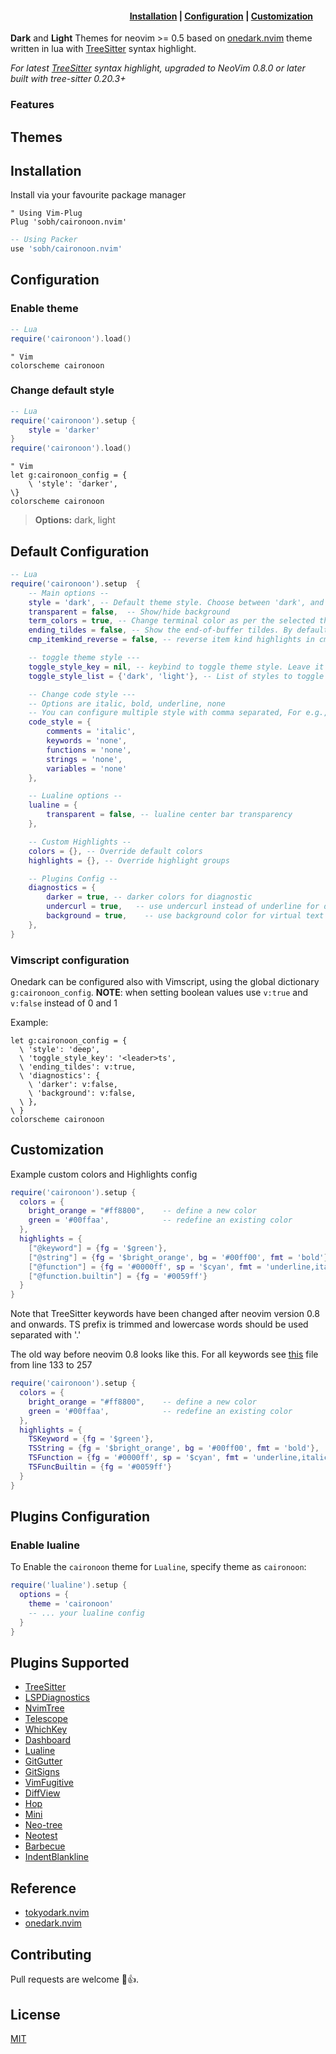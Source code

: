 <h4><div align="right">
    <a href="#installation">Installation</a>
    <span> | </span>
    <a href="#default-configuration">Configuration</a>
    <span> | </span>
    <a href="#customization">Customization</a>
    <span> &nbsp;&nbsp;&nbsp; &nbsp; </span>
</div></h4>

**Dark** and **Light** Themes for neovim >= 0.5 based on [onedark.nvim](https://github.com/navarasu/onedark.nvim) theme written in lua with [TreeSitter](https://github.com/nvim-treesitter/nvim-treesitter) syntax highlight.

*For latest [TreeSitter](https://github.com/nvim-treesitter/nvim-treesitter) syntax highlight, upgraded to NeoVim 0.8.0 or later built with tree-sitter 0.20.3+*

### Features
  <!-- * 8 theme styles (One Dark + 5 variants) and (One Light + 1 variant) -->
  <!-- * Supporting multiple plugins with hand picked proper colors -->
  <!-- * Customize `Colors`, `Highlights` and `Code style` of the theme as you like (Refer [Customization](#customization)) -->
  <!-- * Toggle the theme style without exiting Neovim using `toggle_style_key` (Refer [Config](#default-configuration)) -->

## Themes

## Installation
Install via your favourite package manager
```vim
" Using Vim-Plug
Plug 'sobh/caironoon.nvim'
```

```lua
-- Using Packer
use 'sobh/caironoon.nvim'
```

## Configuration

### Enable theme

```lua
-- Lua
require('caironoon').load()
```

```vim
" Vim
colorscheme caironoon
```

### Change default style

```lua
-- Lua
require('caironoon').setup {
    style = 'darker'
}
require('caironoon').load()
```

```vim
" Vim
let g:caironoon_config = {
    \ 'style': 'darker',
\}
colorscheme caironoon
```

> **Options:**  dark, light

## Default Configuration

```lua
-- Lua
require('caironoon').setup  {
    -- Main options --
    style = 'dark', -- Default theme style. Choose between 'dark', and 'light'
    transparent = false,  -- Show/hide background
    term_colors = true, -- Change terminal color as per the selected theme style
    ending_tildes = false, -- Show the end-of-buffer tildes. By default they are hidden
    cmp_itemkind_reverse = false, -- reverse item kind highlights in cmp menu

    -- toggle theme style ---
    toggle_style_key = nil, -- keybind to toggle theme style. Leave it nil to disable it, or set it to a string, for example "<leader>ts"
    toggle_style_list = {'dark', 'light'}, -- List of styles to toggle between

    -- Change code style ---
    -- Options are italic, bold, underline, none
    -- You can configure multiple style with comma separated, For e.g., keywords = 'italic,bold'
    code_style = {
        comments = 'italic',
        keywords = 'none',
        functions = 'none',
        strings = 'none',
        variables = 'none'
    },

    -- Lualine options --
    lualine = {
        transparent = false, -- lualine center bar transparency
    },

    -- Custom Highlights --
    colors = {}, -- Override default colors
    highlights = {}, -- Override highlight groups

    -- Plugins Config --
    diagnostics = {
        darker = true, -- darker colors for diagnostic
        undercurl = true,   -- use undercurl instead of underline for diagnostics
        background = true,    -- use background color for virtual text
    },
}
```

### Vimscript configuration

Onedark can be configured also with Vimscript, using the global dictionary `g:caironoon_config`.
**NOTE**: when setting boolean values use `v:true` and `v:false` instead of 0 and 1

Example:
``` vim
let g:caironoon_config = {
  \ 'style': 'deep',
  \ 'toggle_style_key': '<leader>ts',
  \ 'ending_tildes': v:true,
  \ 'diagnostics': {
    \ 'darker': v:false,
    \ 'background': v:false,
  \ },
\ }
colorscheme caironoon
```

## Customization

Example custom colors and Highlights config

```lua
require('caironoon').setup {
  colors = {
    bright_orange = "#ff8800",    -- define a new color
    green = '#00ffaa',            -- redefine an existing color
  },
  highlights = {
    ["@keyword"] = {fg = '$green'},
    ["@string"] = {fg = '$bright_orange', bg = '#00ff00', fmt = 'bold'},
    ["@function"] = {fg = '#0000ff', sp = '$cyan', fmt = 'underline,italic'},
    ["@function.builtin"] = {fg = '#0059ff'}
  }
}
```
Note that TreeSitter keywords have been changed after neovim version 0.8 and onwards.
TS prefix is trimmed and lowercase words should be used separated with '.'

The old way before neovim 0.8 looks like this.
For all keywords see [this](https://github.com/sobh/caironoon.nvim/blob/master/lua/caironoon/highlights.lua#L133-L257) file from line 133 to 257

```lua
require('caironoon').setup {
  colors = {
    bright_orange = "#ff8800",    -- define a new color
    green = '#00ffaa',            -- redefine an existing color
  },
  highlights = {
    TSKeyword = {fg = '$green'},
    TSString = {fg = '$bright_orange', bg = '#00ff00', fmt = 'bold'},
    TSFunction = {fg = '#0000ff', sp = '$cyan', fmt = 'underline,italic'},
    TSFuncBuiltin = {fg = '#0059ff'}
  }
}
```

## Plugins Configuration

### Enable lualine
To Enable the `caironoon` theme for `Lualine`, specify theme as `caironoon`:

```lua
require('lualine').setup {
  options = {
    theme = 'caironoon'
    -- ... your lualine config
  }
}
```

## Plugins Supported
  + [TreeSitter](https://github.com/nvim-treesitter/nvim-treesitter)
  + [LSPDiagnostics](https://neovim.io/doc/user/lsp.html)
  + [NvimTree](https://github.com/kyazdani42/nvim-tree.lua)
  + [Telescope](https://github.com/nvim-telescope/telescope.nvim)
  + [WhichKey](https://github.com/folke/which-key.nvim)
  + [Dashboard](https://github.com/glepnir/dashboard-nvim)
  + [Lualine](https://github.com/hoob3rt/lualine.nvim)
  + [GitGutter](https://github.com/airblade/vim-gitgutter)
  + [GitSigns](https://github.com/lewis6991/gitsigns.nvim)
  + [VimFugitive](https://github.com/tpope/vim-fugitive)
  + [DiffView](https://github.com/sindrets/diffview.nvim)
  + [Hop](https://github.com/phaazon/hop.nvim)
  + [Mini](https://github.com/echasnovski/mini.nvim)
  + [Neo-tree](https://github.com/nvim-neo-tree/neo-tree.nvim)
  + [Neotest](https://github.com/nvim-neotest/neotest)
  + [Barbecue](https://github.com/utilyre/barbecue.nvim)
  + [IndentBlankline](https://github.com/lukas-reineke/indent-blankline.nvim)

## Reference
* [tokyodark.nvim](https://github.com/tiagovla/tokyodark.nvim)
* [onedark.nvim](https://github.com/navarasu/onedark.nvim)

## Contributing

Pull requests are welcome 🎉👍.

## License

[MIT](https://choosealicense.com/licenses/mit/)
